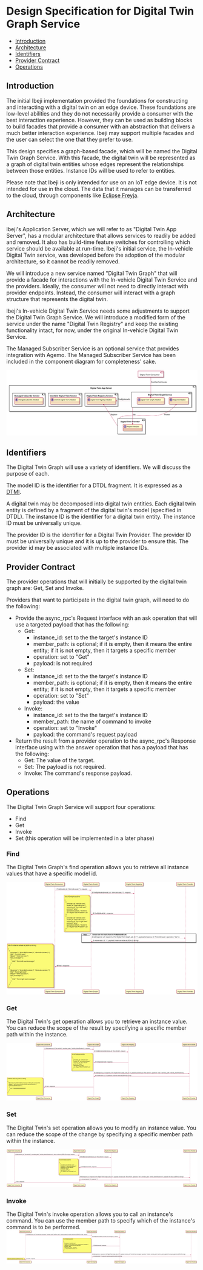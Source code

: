 # Design Specification for Digital Twin Graph Service

- [Introduction](#introduction)
- [Architecture](#architecture)
- [Identifiers](#identifiers)
- [Provider Contract](#provider-contract)
- [Operations](#operations)

## <a name="introduction">Introduction</a>

The initial Ibeji implementation provided the foundations for constructing and interacting with a digital twin on an edge device. These foundations are low-level abilities
and they do not necessarily provide a consumer with the best interaction experience. However, they can be used as building blocks to build facades that
provide a consumer with an abstraction that delivers a much better interaction experience. Ibeji may support multiple facades and the user can select the one
that they prefer to use.

This design specifies a graph-based facade, which will be named the Digital Twin Graph Service. With this facade, the digital twin will be represented as a
graph of digital twin entities whose edges represent the relationships between those entities.  Instance IDs will be used to refer to entities.

Please note that Ibeji is only intended for use on an IoT edge device. It is not intended for use in the cloud. The data that it manages can be
transferred to the cloud, through components like [Eclipse Freyja](https://github.com/eclipse-ibeji/freyja).

## <a name="architecture">Architecture</a>

Ibeji's Application Server, which we will refer to as "Digital Twin App Server", has a modular architecture that allows services to readily be added and removed.
It also has build-time feature switches for controlling which service should be available at run-time. Ibeji's initial service, the In-vehicle Digital Twin
service, was developed before the adoption of the modular architecture, so it cannot be readily removed.

We will introduce a new service named "Digital Twin Graph" that will provide a facade for interactions with the In-vehicle Digital Twin Service and the
providers. Ideally, the consumer will not need to directly interact with provider endpoints. Instead, the consumer will interact with a graph structure that
represents the digital twin.

Ibeji's In-vehicle Digital Twin Service needs some adjustments to support the Digital Twin Graph Service. We will introduce a modified form of the service under the name "Digital Twin Registry" and keep the existing functionality intact, for now, under the original In-vehicle Digital Twin Service.

The Managed Subscriber Service is an optional service that provides integration with Agemo. The Managed Subscriber Service has been included in the component diagram for completeness' sake.

![Component Diagram](diagrams/digital_twin_graph_component.svg)

## <a name="identifiers">Identifiers</a>

The Digital Twin Graph will use a variety of identifiers. We will discuss the purpose of each.

The model ID is the identifier for a DTDL fragment. It is expressed as a [DTMI](https://github.com/Azure/opendigitaltwins-dtdl/blob/master/DTDL/v3/DTDL.v3.md#digital-twin-model-identifier).

A digital twin may be decomposed into digital twin entities. Each digital twin entity is defined by a fragment of the digital twin's model (specified in DTDL). The instance ID is the identifier for a digital twin entity. The instance ID must be universally unique.

The provider ID is the identifier for a Digital Twin Provider. The provider ID must be universally unique and it is up to the provider to ensure this.  The provider id may be associated with multiple instance IDs.

## <a name="provider-contract">Provider Contract</a>

The provider operations that will initially be supported by the digital twin graph are: Get, Set and Invoke.

Providers that want to participate in the digital twin graph, will need to do the following:
<ul>
  <li>Provide the async_rpc's Request interface with an ask operation that will use a targeted payload that has the following:
  <ul>
    <li>Get:
    <ul>
      <li>instance_id: set to the the target's instance ID</li?>
      <li>member_path: is optional; if it is empty, then it means the entire entity; if it is not empty, then it targets a specific member</li?>
      <li>operation: set to "Get"</li>
      <li>payload: is not required</li>
    </ul>
    </li>
    <li>Set:
    <ul>
      <li>instance_id: set to the the target's instance ID</li>
      <li>member_path: is optional; if it is empty, then it means the entire entity; if it is not empty, then it targets a specific member</li>
      <li>operation: set to "Set"</li>
      <li>payload: the value</li>
    </ul>
    <li>Invoke:
    <ul>
      <li>instance_id: set to the the target's instance ID</li>
      <li>member_path: the name of command to invoke</li>
      <li>operation: set to "Invoke"</li>
      <li>payload: the command's request payload</li>
    </ul>
    </li>
  </ul>
  <li>Return the result from a provider operation to the async_rpc's Response interface using with the answer operation that has a payload that has the following:
  <ul>
    <li>Get: The value of the target.
    </li>
    <li>Set: The payload is not required.
    </li>
    <li>Invoke: The command's response payload.
    </li>
  </li>
  </ul>
</ul>

## <a name="operations">Operations</a>

The Digital Twin Graph Service will support four operations:

- Find
- Get
- Invoke
- Set (this operation will be implemented in a later phase)

### Find

The Digital Twin Graph's find operation allows you to retrieve all instance values that have a specific model id.

![Find Sequence Diagram Diagram](diagrams/find_sequence.svg)

### Get

The Digital Twin's get operation allows you to retrieve an instance value. You can reduce the scope of the result by specifying a specific member path within the instance.

![Get Sequence Diagram](diagrams/get_sequence.svg)

### Set

The Digital Twin's set operation allows you to modify an instance value. You can reduce the scope of the change by specifying a specific member path within the instance.

![Get Sequence Diagram](diagrams/set_sequence.svg)

### Invoke

The Digital Twin's invoke operation allows you to call an instance's command. You can use the member path to specify which of the instance's command is to be performed.
![Invoke Sequence Diagram](diagrams/invoke_sequence.svg)
